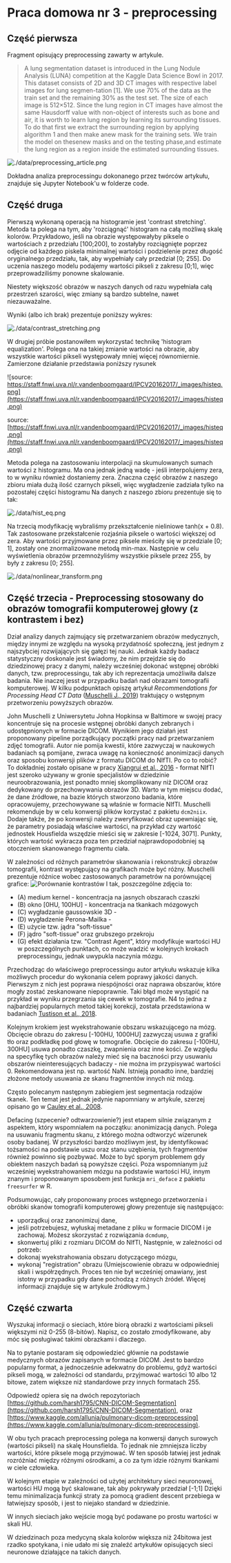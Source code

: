 # Praca domowa nr 3 - preprocessing
## Część pierwsza
Fragment opisujący preprocessing zawarty w artykule.
>A lung segmentation dataset is introduced in the Lung Nodule Analysis (LUNA) competition at the Kaggle Data Science Bowl in 2017.  This dataset consists of 2D and 3D CT images with respective label images for lung segmen-tation [1].  We use 70% of the data as the train set and the remaining 30% as the test set.  The size of each image is 512×512. Since the lung region in CT images have almost the same Hausdorff value with non-object of interests such as bone and air, it is worth to learn lung region by learning its surrounding tissues.  To do that first we extract the surrounding region by applying algorithm 1 and then make anew mask for the training sets. We train the model on thesenew masks and on the testing phase,and estimate the lung region as a region inside the estimated surrounding tissues.
>
![./data/preprocessing_article.png](./data/preprocessing_article.png)

Dokładna analiza preprocessingu dokonanego przez twórców artykułu, znajduje się Jupyter Notebook'u w folderze code.
## Część druga


Pierwszą wykonaną operacją na histogramie jest 'contrast stretching'. Metoda ta polega na tym, aby 'rozciągnąć' histogram na całą możliwą skalę kolorów. Przykładowo, jeśli na obrazie występowałyby piksele o wartościach z przedziału [100;200], to zostałyby rozciągnięte poprzez odjęcie od każdego piskela minimalnej wartości i podzielenie przez długość oryginalnego przedziału, tak, aby wypełniały cały przedział [0; 255]. Do uczenia naszego modelu podajemy wartości pikseli z zakresu [0;1], więc przeprowadziliśmy ponowne skalowanie.

Niestety większość obrazów w naszych danych od razu wypełniała całą przestrzeń szarości, więc zmiany są bardzo subtelne, nawet niezauważalne.

Wyniki (albo ich brak) prezentuje poniższy wykres:

![./data/contrast_stretching.png](./data/contrast_stretching.png)


W drugiej próbie postanowiłem wykorzystać technikę 'histogram equalization'. Polega ona na takiej zmianie wartości na obrazie, aby wszystkie wartości pikseli występowały mniej więcej równomiernie. Zamierzone działanie przedstawia poniższy rysunek

![source: https://staff.fnwi.uva.nl/r.vandenboomgaard/IPCV20162017/_images/histeq.png](https://staff.fnwi.uva.nl/r.vandenboomgaard/IPCV20162017/_images/histeq.png)

source: [https://staff.fnwi.uva.nl/r.vandenboomgaard/IPCV20162017/_images/histeq.png](https://staff.fnwi.uva.nl/r.vandenboomgaard/IPCV20162017/_images/histeq.png)


Metoda polega na zastosowaniu interpolacji na skumulowanych sumach wartości z histogramu. Ma ona jednak jedną wadę - jeśli interpolujemy zera, to w wyniku również dostaniemy zera. Znaczna część obrazów z naszego zbioru miała dużą ilość czarnych pikseli, więc wygładzenie zadziała tylko na pozostałej części histogramu Na danych z naszego zbioru prezentuje się to tak:

![./data/hist_eq.png](./data/hist_eq.png)

Na trzecią modyfikację wybraliśmy przekształcenie nieliniowe tanh(x + 0.8). Tak zastosowane przekstałcenie rozjaśnia piksele o wartości większej od zera.
Aby wartości przyjmowane przez piksele mieściły się w przedziale [0; 1], zostały one znormalizowane metodą min-max.  Następnie w celu wyświetlenia obrazów przemnożyliśmy wszystkie piksele przez 255, by były z zakresu [0; 255].


![./data/nonlinear_transform.png](./data/nonlinear_transform.png)

## Część trzecia - Preprocessing stosowany do obrazów tomografii komputerowej głowy (z kontrastem i bez)

Dział analizy danych zajmujący się przetwarzaniem obrazów medycznych, między innymi ze względu na wysoką przydatność społeczną, jest jednym z najszybciej rozwijających się gałęzi tej nauki. Jednak każdy badacz statystyczny doskonale jest świadomy, że nim przejdzie się do dziedzinowej pracy z danymi, należy wcześniej dokonać wstępnej obróbki danych, tzw. preprocessingu, tak aby ich reprezentacja umożliwiła dalsze badania. Nie inaczej jesst w przypadku badań nad obrazami tomografii komputerowej. W kilku podpunktach opiszę artykuł _Recommendations for Processing Head CT Data_ ([Muschelli J., 2019](https://www.frontiersin.org/articles/10.3389/fninf.2019.00061/full)) traktujący o wstępnym przetworzeniu powyższych obrazów.


John Muschelli z Uniwersytetu Johna Hopkinsa w Baltimore w swojej pracy koncentruje się na procesie wstępnej obróbki danych zebranych i udostępnionych w formacie DICOM. Wynikiem jego działań jest proponowany pipeline porządkujący początki pracy nad przetwarzaniem zdjęć tomografii. Autor nie pomija kwestii, które zazwyczaj w naukowych badaniach są pomijane, zwraca uwagę na konieczność anonimizacji danych oraz sposobu konwersji plików z formatu DICOM do NIfTI. Po co to robić? To dokładniej zostało opisane w pracy [Xiangrui et al., 2016](https://www.sciencedirect.com/science/article/abs/pii/S0165027016300073) - format NIfTI jest szeroko używany w gronie specjalistów w dziedzinie neuroobrazowania, jest ponadto mniej skomplikowany niż DICOM oraz dedykowany do przechowywania obrazów 3D. Warto w tym miejscu dodać, że dane źródłowe, na bazie których stworzono badania, które opracowujemy, przechowywane są właśnie w formacie NIfTI. Muschelli rekomenduje by w celu konwersji plików korzystać z pakietu `dcm2niix`. Dodaje także, że po konwersji należy zweryfikować obraz upewniając się, że parametry posiadają właściwe wartości, na przykład czy wartość jednostek Housfielda wszędzie mieści się w zakresie [-1024, 3071]. Punkty, których wartość wykracza poza ten przedział najprawdopodobniej są otoczeniem skanowanego fragmentu ciała.

W zależności od różnych parametrów skanowania i rekonstrukcji obrazów tomografii, kontrast występujący na grafikach może być różny. Muschelli prezentuje różnice wobec zastosowanych parametrów na porównującej grafice:
![Porównanie kontrastów](./data/fninf.jpg)
I tak, poszczególne zdjęcia to:
- (A) medium kernel - koncentracja na jasnych obszarach czaszki
- (B) okno [0HU, 100HU] - koncentracja na tkankach mózgowych
- (C) wygładzanie gaussowskie 3D - 
- (D) wygładzenie Perona-Mailka -
- (E) użycie tzw. jądra "soft-tissue"
- (F) jądro "soft-tissue" oraz grubszego przekroju
- (G) efekt działania tzw. "Contrast Agent", który modyfikuje wartości HU w poszczególnych punktach, co może wadzić w kolejnych krokach preprocessingu, jednak uwypukla naczynia mózgu.

Przechodząc do właściwego preprocessingu autor artykułu wskazuje kilka możliwych procedur do wykonania celem poprawy jakości danych. Pierwszym z nich jest poprawa niespójności oraz naprawa obszarów, które mogły zostać zeskanowane niepoprawnie. Taki błąd może wystąpić na przykład w wyniku przegrzania się cewek w tomografie. N4 to jedna z najbardziej popularnych metod takiej korekcji, została przedstawiona w badaniach [Tustison et al., 2018](https://doi.org/10.1109/42.668698).

Kolejnym krokiem jest wyekstrahowanie obszaru wskazującego na mózg. Obcięcie obrazu do zakresu [-100HU, 1000HU] zazwyczaj usuwa z grafiki tło oraz podkładkę pod głowę w tomografie. Obcięcie do zakresu [-100HU, 300HU] usuwa ponadto czaszkę, zwapnienia oraz inne kości. Ze względu na specyfikę tych obrazów należy mieć się na baczności przy usuwaniu obszarów nieinteresujących badaczy - nie można im przypisywać wartości 0. Rekomendowana jest np. wartość NaN. Istnieją ponadto inne, bardziej złożone metody usuwania ze skanu fragmentów innych niż mózg.

Często polecanym następnym zabiegiem jest segmentacja rodzajów tkanek. Ten temat jest jednak jedynie napomniany w artykule, szerzej opisano go w [Cauley et al., 2008](https://www.frontiersin.org/articles/10.3389/fninf.2019.00061/full#B8).

Defacing (szpecenie? odtwarzowienie?) jest etapem silnie związanym z aspektem, który wspomniałem na początku: anonimizacją danych. Polega na usuwaniu fragmentu skanu, z którego można odtworzyć wizerunek osoby badanej. W przyszłości bardzo możliwym jest, by identyfikować tożsamości na podstawie uszu oraz stanu uzębienia, tych fragmentów również powinno się pozbywać. Może to być sporym problemem gdy obiektem naszych badań są powyższe części. Poza wspomnianym już wcześniej wyekstrahowaniem mózgu na podstawie wartości HU, innym znanym i proponowanym sposobem jest funkcja `mri_deface` z pakietu `freesurfer` w R.

Podsumowując, cały proponowany proces wstępnego przetworzenia i obróbki skanów tomografii komputerowej głowy prezentuje się następująco:
- uporządkuj oraz zanonimizuj dane,
- jeśli potrzebujesz, wyłuskaj metadane z pliku w formacie DICOM i je zachowaj. Możesz skorzystać z rozwiązania `dcmdump`,
- skonwertuj pliki z rozmiaru DICOM do NIfTI,
Następnie, w zależności od potrzeb: 
- dokonaj wyekstrahowania obszaru dotyczącego mózgu,
- wykonaj "registration" obrazu (Umiejscowienie obrazu w odpowiedniej skali i współrzędnych. Proces ten nie był wcześniej omawiany, jest istotny w przypadku gdy dane pochodzą z różnych źródeł. Więcej informacji znajduje się w artykule źródłowym.)


## Część czwarta

Wyszukaj informacji o sieciach, które biorą obrazki z wartościami pikseli większymi niż 0-255 (8-bitów). Napisz, co zostało zmodyfikowane, aby móc się posługiwać takimi obrazkami i dlaczego.

Na to pytanie postaram się odpowiedzieć głównie na podstawie medycznych obrazów zapisanych w formacie DICOM. Jest to bardzo popularny format, a jednocześnie adekwatny do problemu, gdyż wartości pikseli mogą, w zależności od standardu, przyjmować wartości 10 albo 12 bitowe, zatem większe niż standardowe przy innych formatach 255. 

Odpowiedź opiera się na dwóch repozytoriach [https://github.com/harsh1795/CNN-DICOM-Segmentation](https://github.com/harsh1795/CNN-DICOM-Segmentation), oraz [https://www.kaggle.com/allunia/pulmonary-dicom-preprocessing](https://www.kaggle.com/allunia/pulmonary-dicom-preprocessing).

W obu tych pracach preprocessing polega na konwersji danych surowych (wartości pikseli) na skalę Hounsfielda. To jednak nie zmniejsza liczby wartości, które piksele mogą przyjmować. W ten sposób łatwiej jest jednak rozróżniać między różnymi ośrodkami, a co za tym idzie różnymi tkankami w ciele człowieka.

W kolejnym etapie w zależności od użytej architektury sieci neuronowej, wartości HU mogą być skalowane, tak aby pokrywały przedział [-1;1]
Dzięki temu minimalizacja funkcji straty za pomocą gradient descent przebiega w łatwiejszy sposób, i jest to niejako standard w dziedzinie. 

W innych sieciach jako wejście mogą być podawane po prostu wartości w skali HU.

W dziedzinach poza medycyną skala kolorów większa niż 24bitowa jest rzadko spotykana, i nie udało mi się znaleźć artykułów opisujących sieci neuronowe działające na takich danych.
